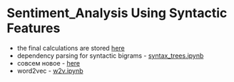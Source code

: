 # Sentiment_Analysis Using Syntactic Features
* the final calculations are stored [here](https://github.com/Kostrykina18/Sentiment_Analysis/tree/master/Final)
* dependency parsing for syntactic bigrams - [syntax_trees.ipynb](https://github.com/Kostrykina18/Sentiment_Analysis/blob/master/Final/syntax_trees.ipynb)
* совсем новое - [here](https://github.com/Kostrykina18/Sentiment_Analysis/tree/master/Final)
* word2vec - [w2v.ipynb](https://github.com/Kostrykina18/Sentiment_Analysis/blob/master/w2v.ipynb)
